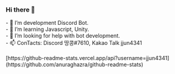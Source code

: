 ### Hi there 👋

<!--
**jjun4341/jjun4341** is a ✨ _special_ ✨ repository because its `README.md` (this file) appears on your GitHub profile.--!>


- 🔭 I’m development Discord Bot. <br>

- 🌱 I’m learning Javascript, Unity. <br>

- 🤔 I’m looking for help with bot development. <br>

- 📫 ConTacts: Discord 땅콩#7610, Kakao Talk jjun4341 <br><br>

[https://github-readme-stats.vercel.app/api?username=jjun4341](https://github.com/anuraghazra/github-readme-stats)
